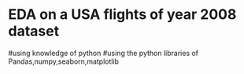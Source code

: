 # EDA on a USA flights of year 2008 dataset
#using knowledge of python
#using the python libraries of Pandas,numpy,seaborn,matplotlib
